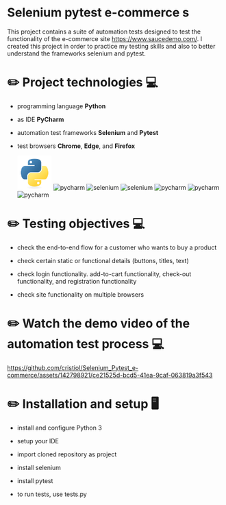 # Selenium pytest e-commerce s

This project contains a suite of automation tests designed to test the functionality of the e-commerce site https://www.saucedemo.com/. I created this project in order to practice my testing skills and also to better understand the frameworks selenium and pytest.

# ✏️ Project technologies 💻

- programming language **Python**
  
- as IDE **PyCharm**
  
- automation test frameworks **Selenium** and **Pytest**
  
- test browsers **Chrome**, **Edge**, and **Firefox**
  
  <p align="left"> <img src="https://raw.githubusercontent.com/devicons/devicon/master/icons/python/python-original.svg" alt="python" width="80" height="80"/> </a> <img src="https://w7.pngwing.com/pngs/744/475/png-transparent-intellij-pycharm-macos-bigsur-icon-thumbnail.png" alt="pycharm" width="80" height="80"/> </a> <a target="_blank" rel="noreferrer"> <img src="https://raw.githubusercontent.com/detain/svg-logos/780f25886640cef088af994181646db2f6b1a3f8/svg/selenium-logo.svg" alt="selenium" width="80" height="80"/> <a target="_blank" rel="noreferrer"> <img src="https://upload.wikimedia.org/wikipedia/commons/thumb/b/ba/Pytest_logo.svg/600px-Pytest_logo.svg.png" alt="selenium" width="80" height="80] <img src="https://raw.githubusercontent.com/devicons/devicon/master/icons/python/python-original.svg" alt="python" width="80" height="80"/> </a> <img src="https://w7.pngwing.com/pngs/425/124/png-transparent-google-chrome-icon-google-chrome-web-browser-logo-computer-icons-chrome-orange-chrome-os-internet-explorer-thumbnail.png" alt="pycharm" width="80" height="80"/> </a> <a target="_blank" rel="noreferrer">
   </a> <img src="https://w7.pngwing.com/pngs/750/511/png-transparent-microsoft-edge-hd-logo-thumbnail.png" alt="pycharm" width="80" height="80"/> </a> <a target="_blank" rel="noreferrer"> 
    </a> <img src="https://w7.pngwing.com/pngs/160/103/png-transparent-quantum-mozilla-foundation-firefox-web-browser-firefox-orange-computer-wallpaper-sphere-thumbnail.png" alt="pycharm" width="80" height="80"/> </a> <a target="_blank" rel="noreferrer"></a> </p>

# ✏️ Testing objectives 💻

- check the end-to-end flow for a customer who wants to buy a product
  
- check certain static or functional details (buttons, titles, text)
  
- check login functionality. add-to-cart functionality, check-out functionality, and registration functionality
  
- check site functionality on multiple browsers

# ✏️ Watch the demo video of the automation test process 💻

https://github.com/cristiol/Selenium_Pytest_e-commerce/assets/142798921/ce21525d-bcd5-41ea-9caf-063819a3f543

# ✏️ Installation and setup 🖥️

- install and configure Python 3

- setup your IDE

- import cloned repository as project

- install selenium

- install pytest

- to run tests, use tests.py



